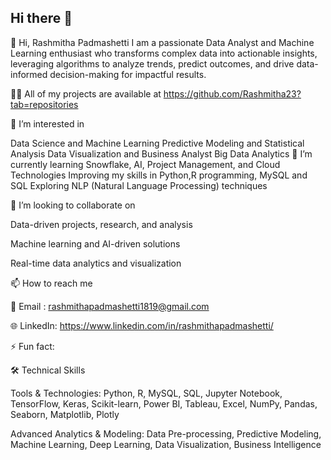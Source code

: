 ## Hi there 👋

<!--
**Rashmitha23/Rashmitha23** is a ✨ _special_ ✨ repository because its `README.md` (this file) appears on your GitHub profile.

Here are some ideas to get you started:

- 🔭 I’m currently working on ...
- 🌱 I’m currently learning ...
- 👯 I’m looking to collaborate on ...
- 🤔 I’m looking for help with ...
- 💬 Ask me about ...
- 📫 How to reach me: ...
- 😄 Pronouns: ...
- ⚡ Fun fact: ...
-->
👋 Hi, Rashmitha Padmashetti
I am a passionate Data Analyst and Machine Learning enthusiast who transforms complex data into actionable insights, leveraging algorithms to analyze trends, predict outcomes, and drive data-informed decision-making for impactful results.

👨‍💻 All of my projects are available at
https://github.com/Rashmitha23?tab=repositories

👀 I’m interested in

Data Science and Machine Learning
Predictive Modeling and Statistical Analysis
Data Visualization and Business Analyst
Big Data Analytics
🌱 I’m currently learning
Snowflake, AI, Project Management, and Cloud Technologies
Improving my skills in Python,R programming, MySQL and SQL
Exploring NLP (Natural Language Processing) techniques

💞️ I’m looking to collaborate on

Data-driven projects, research, and analysis

Machine learning and AI-driven solutions

Real-time data analytics and visualization



📫 How to reach me

📧 Email : rashmithapadmashetti1819@gmail.com

🌐 LinkedIn: https://www.linkedin.com/in/rashmithapadmashetti/

⚡ Fun fact:



🛠️ Technical Skills

Tools & Technologies: Python, R, MySQL, SQL, Jupyter Notebook, TensorFlow, Keras, Scikit-learn, Power BI, Tableau, Excel, NumPy, Pandas, Seaborn, Matplotlib, Plotly

Advanced Analytics & Modeling: Data Pre-processing, Predictive Modeling, Machine Learning, Deep Learning, Data Visualization, Business Intelligence

